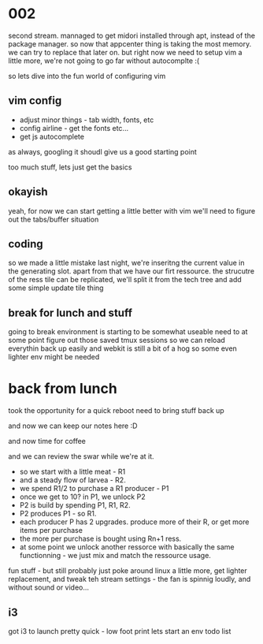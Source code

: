 # 002
second stream. mannaged to get midori installed through apt, instead of the package manager.
so now that appcenter thing is taking the most memory. we can try to replace that later on.
but right now we need to setup vim a little more, we're not going to go far without autocomplte :(

so lets dive into the fun world of configuring vim

## vim config
- adjust minor things - tab width, fonts, etc
- config airline - get the fonts etc...
- get js autocomplete

as always, googling it shoudl give us a good starting point

too much stuff, lets just get the basics

## okayish
yeah, for now
we can start getting a little better with vim
we'll need to figure out the tabs/buffer situation

## coding
so we made a little mistake last night, we're inseritng the current
value in the generating slot.
apart from that we have our firt ressource. the strucutre of the ress
tile can be replicated, we'll split it from the tech tree and add some
simple update tile thing

## break for lunch and stuff
going to break
environment is starting to be somewhat useable
need to at some point figure out those saved tmux sessions so we can
reload everythin back up easily
and webkit is still a bit of a hog so some even lighter env might be
needed

# back from lunch
took the opportunity for a quick reboot
need to bring stuff back up

and now we can keep our notes here :D

and now time for coffee

and we can review the swar while we're at it.

- so we start with a little meat - R1
- and a steady flow of larvea - R2. 
- we spend R1/2 to purchase a R1 producer - P1
- once we get to 10? in P1, we unlock P2
- P2 is build by spending P1, R1, R2.
- P2 produces P1 - so R1.
- each producer P has 2 upgrades. produce more of their R, or get more
  items per purchase
- the more per purchase is bought using Rn+1 ress. 
- at some point we unlock another ressorce with basically the same
  functionning - we just mix and match the ressource usage.


fun stuff - but still probably just poke around linux a little more,
get lighter replacement, and tweak teh stream settings - the fan is
spinnig loudly, and without sound or video...

## i3
got i3 to launch
pretty quick - low foot print
lets start an env todo list


